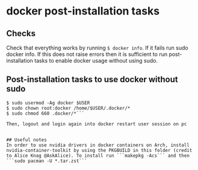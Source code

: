 # docker post-installation tasks

## Checks
Check that everything works by running ```$ docker info```. If it fails run sudo docker info. If this does not raise errors 
then it is sufficient to run post-installation tasks to enable docker usage without using sudo.

## Post-installation tasks to use docker without sudo
```$ sudo chown root:docker /var/run/docker.sock
$ sudo usermod -Ag docker $USER
$ sudo chown root:docker /home/$USER/.docker/*
$ sudo chmod 660 .docker/*```

Then, logout and login again into docker restart user session on pc


## Useful notes
In order to use nvidia drivers in docker containers on Arch, install nvidia-container-toolkit by using the PKGBUILD in this folder (credit to Alice Knag @AskAlice). To install run ```makepkg -Acs``` and then ```sudo pacman -U *.tar.zst```

